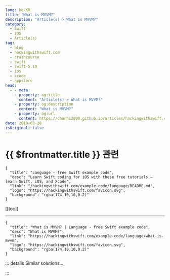 ```yaml
---
lang: ko-KR
title: "What is MVVM?"
description: "Article(s) > What is MVVM?"
category:
  - Swift
  - iOS
  - Article(s)
tag: 
  - blog
  - hackingwithswift.com
  - crashcourse
  - swift
  - swift-5.10
  - ios
  - xcode
  - appstore
head:
  - - meta:
    - property: og:title
      content: "Article(s) > What is MVVM?"
    - property: og:description
      content: "What is MVVM?"
    - property: og:url
      content: https://chanhi2000.github.io/articles/hackingwithswift.com/example-code/language/what-is-mvvm.html
date: 2019-03-28
isOriginal: false
---
```


# {{ $frontmatter.title }} 관련

```component VPCard
{
  "title": "Language - free Swift example code",
  "desc": "Learn Swift coding for iOS with these free tutorials – learn Swift, iOS, and Xcode",
  "link": "/hackingwithswift.com/example-code/language/README.md",
  "logo": "https://hackingwithswift.com/favicon.svg",
  "background": "rgba(174,10,10,0.2)"
}
```

[[toc]]

---

```component VPCard
{
  "title": "What is MVVM? | Language - free Swift example code",
  "desc": "What is MVVM?",
  "link": "https://hackingwithswift.com/example-code/language/what-is-mvvm",
  "logo": "https://hackingwithswift.com/favicon.svg",
  "background": "rgba(174,10,10,0.2)"
}
```

<!-- TODO: 작성 -->

<!-- 
MVVM stands for “Model View ViewModel”, and it’s a software architecture often used by Apple developers to replace MVC.

In MVC the way most Apple developers practice it, the view controller forms part of the Controller layer (the C in MVC), which means it’s responsible for doing lots of layout as well as being a general dumping ground for functionality.

In MVVM view controllers are considered part of the V layer, which means their job is to focus specifically on layout and the view lifecycle – `viewDidLoad()` and so on. In its place a new object is created called the *view model*, which is effectively most of the code you had in your view controller before except without UIKit attached. That is, it should be capable of responding to requests for data, and so on, except it shouldn’t reference any user interface controls.

This might seem like you’re just pointlessly moving code around, but the difference is important: because your view model is more like a *model* than like a *view* you can write tests for it more easily. Rather than having to mock up a `UITextField` to insert some data, you should be able to call a method that accepts a string because your view model shouldn’t rely on any user interface components.

While all this sounds positive, MVVM does have a big drawback on iOS: it relies on a system of two-way bindings that can communicate view data to your view model, otherwise you need to do a lot of work shuttling data around yourself.

-->

::: details Similar solutions…

<!--
/example-code/language/how-to-create-multi-line-string-literals">How to create multi-line string literals 
/example-code/language/how-to-use-compactmap-to-transform-an-array">How to use compactMap() to transform an array 
/example-code/language/what-is-a-storyboard">What is a storyboard? 
/example-code/language/what-are-designated-initializers">What are designated initializers? 
/example-code/language/what-is-automatic-reference-counting-arc">What is Automatic Reference Counting (ARC)?</a>
-->

:::

